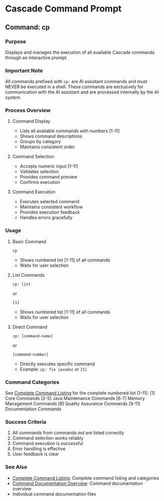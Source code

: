 # Cascade Command Prompt

## Command: cp

### Purpose
Displays and manages the execution of all available Cascade commands through an interactive prompt.

### Important Note
All commands prefixed with `cp:` are AI assistant commands and must NEVER be executed in a shell. These commands are exclusively for communication with the AI assistant and are processed internally by the AI system.

### Process Overview

1. Command Display
   - Lists all available commands with numbers [1-11]
   - Shows command descriptions
   - Groups by category
   - Maintains consistent order

2. Command Selection
   - Accepts numeric input [1-11]
   - Validates selection
   - Provides command preview
   - Confirms execution

3. Command Execution
   - Executes selected command
   - Maintains consistent workflow
   - Provides execution feedback
   - Handles errors gracefully

### Usage

1. Basic Command
   ```
   cp
   ```
   - Shows numbered list [1-11] of all commands
   - Waits for user selection

2. List Commands
   ```
   cp: list
   ```
   or
   ```
   [1]
   ```
   - Shows numbered list [1-11] of all commands
   - Waits for user selection

3. Direct Command
   ```
   cp: [command-name]
   ```
   or
   ```
   [command-number]
   ```
   - Directly executes specific command
   - Example: `cp: fix javadoc` or `[5]`

### Command Categories

See [Complete Command Listing](../commands.md) for the complete numbered list [1-11]:
[1] Core Commands
[2-5] Java Maintenance Commands
[6-7] Memory Management Commands
[8] Quality Assurance Commands
[9-11] Documentation Commands

### Success Criteria
1. All commands from commands.md are listed correctly
2. Command selection works reliably
3. Command execution is successful
4. Error handling is effective
5. User feedback is clear

### See Also
- [Complete Command Listing](../commands.md): Complete command listing and categories
- [Command Documentation Overview](../../../README.adoc): Command documentation overview
- Individual command documentation files
